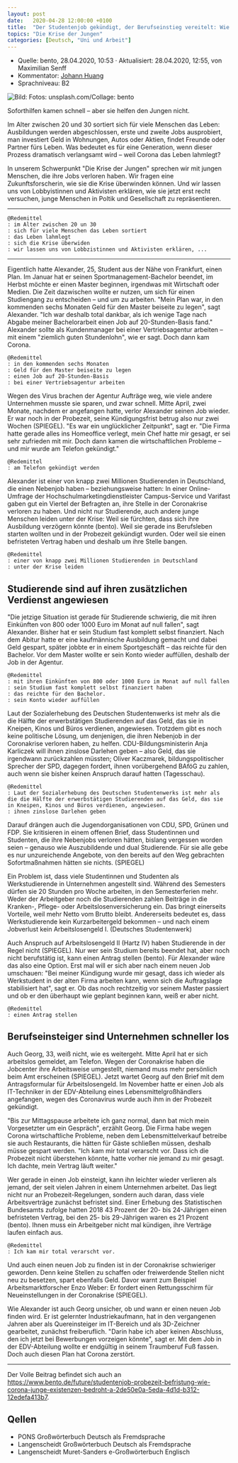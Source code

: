 ```yaml
---
layout: post
date:   2020-04-28 12:00:00 +0100
title:  "Der Studentenjob gekündigt, der Berufseinstieg vereitelt: Wie Corona die Existenzen junger Menschen bedroht"
topics: "Die Krise der Jungen"
categories: [Deutsch, "Uni und Arbeit"]
---
```


- Quelle: bento, 28.04.2020, 10:53 · Aktualisiert: 28.04.2020, 12:55, von Maximilian Senff
- Kommentator: [Johann Huang](http://www.johannhuang.com/)
- Sprachniveau: B2


![Bild: Fotos: unsplash.com/Collage: bento](https://www.bento.de/images/3262b005-4316-4ec3-beae-9e4eb2e0ed44_w910_h600_fpx52.5_fpy50.jpg)

Soforthilfen kamen schnell – aber sie helfen den Jungen nicht.

Im Alter zwischen 20 und 30 sortiert sich für viele Menschen das Leben: Ausbildungen werden abgeschlossen, erste und zweite Jobs ausprobiert, man investiert Geld in Wohnungen, Autos oder Aktien, findet Freunde oder Partner fürs Leben. Was bedeutet es für eine Generation, wenn dieser Prozess dramatisch verlangsamt wird – weil Corona das Leben lahmlegt? 

In unserem Schwerpunkt "Die Krise der Jungen" sprechen wir mit jungen Menschen, die ihre Jobs verloren haben. Wir fragen eine Zukunftsforscherin, wie sie die Krise überwinden können. Und wir lassen uns von Lobbyistinnen und Aktivisten erklären, wie sie jetzt erst recht versuchen, junge Menschen in Poltik und Gesellschaft zu repräsentieren.

---

    @Redemittel
    : im Alter zwischen 20 un 30
    : sich für viele Menschen das Leben sortiert
    : das Leben lahmlegt
    : sich die Krise überwiden
    : wir lassen uns von Lobbzistinnen und Aktivisten erklären, ...

---

Eigentlich hatte Alexander, 25, Student aus der Nähe von Frankfurt, einen Plan. Im Januar hat er seinen Sportmanagement-Bachelor beendet, im Herbst möchte er einen Master beginnen, irgendwas mit Wirtschaft oder Medien. Die Zeit dazwischen wollte er nutzen, um sich für einen Studiengang zu entscheiden – und um zu arbeiten. "Mein Plan war, in den kommenden sechs Monaten Geld für den Master beiseite zu legen", sagt Alexander. "Ich war deshalb total dankbar, als ich wenige Tage nach Abgabe meiner Bachelorarbeit einen Job auf 20-Stunden-Basis fand." Alexander sollte als Kundenmanager bei einer Vertriebsagentur arbeiten – mit einem "ziemlich guten Stundenlohn", wie er sagt. Doch dann kam Corona.

    @Redemittel
    : in den kommenden sechs Monaten
    : Geld für den Master beiseite zu legen
    : einen Job auf 20-Stunden-Basis
    : bei einer Vertriebsagentur arbeiten


Wegen des Virus brachen der Agentur Aufträge weg, wie viele andere Unternehmen musste sie sparen, und zwar schnell. Mitte April, zwei Monate, nachdem er angefangen hatte, verlor Alexander seinen Job wieder. Er war noch in der Probezeit, seine Kündigungsfrist betrug also nur zwei Wochen (SPIEGEL). "Es war ein unglücklicher Zeitpunkt", sagt er. "Die Firma hatte gerade alles ins Homeoffice verlegt, mein Chef hatte mir gesagt, er sei sehr zufrieden mit mir. Doch dann kamen die wirtschaftlichen Probleme – und mir wurde am Telefon gekündigt."

    @Redemittel
    : am Telefon gekündigt werden


Alexander ist einer von knapp zwei Millionen Studierenden in Deutschland, die einen Nebenjob haben – beziehungsweise hatten: In einer Online-Umfrage der Hochschulmarketingdienstleister Campus-Service und Varifast gaben gut ein Viertel der Befragten an, ihre Stelle in der Coronakrise verloren zu haben. Und nicht nur Studierende, auch andere junge Menschen leiden unter der Krise: Weil sie fürchten, dass sich ihre Ausbildung verzögern könnte (bento). Weil sie gerade ins Berufsleben starten wollten und in der Probezeit gekündigt wurden. Oder weil sie einen befristeten Vertrag haben und deshalb um ihre Stelle bangen.

    @Redemittel
    : einer von knapp zwei Millionen Studierenden in Deutschland
    : unter der Krise leiden


## Studierende sind auf ihren zusätzlichen Verdienst angewiesen

"Die jetzige Situation ist gerade für Studierende schwierig, die mit ihren Einkünften von 800 oder 1000 Euro im Monat auf null fallen", sagt Alexander. Bisher hat er sein Studium fast komplett selbst finanziert. Nach dem Abitur hatte er eine kaufmännische Ausbildung gemacht und dabei Geld gespart, später jobbte er in einem Sportgeschäft – das reichte für den Bachelor. Vor dem Master wollte er sein Konto wieder auffüllen, deshalb der Job in der Agentur.

    @Redemittel
    : mit ihren Einkünften von 800 oder 1000 Euro im Monat auf null fallen
    : sein Studium fast komplett selbst finanziert haben
    : das reichte für den Bachelor.
    : sein Konto wieder auffüllen


Laut der Sozialerhebung des Deutschen Studentenwerks ist mehr als die die Hälfte der erwerbstätigen Studierenden auf das Geld, das sie in Kneipen, Kinos und Büros verdienen, angewiesen. Trotzdem gibt es noch keine politische Lösung, um denjenigen, die ihren Nebenjob in der Coronakrise verloren haben, zu helfen. CDU-Bildungsministerin Anja Karliczek will ihnen zinslose Darlehen geben – also Geld, das sie irgendwann zurückzahlen müssten; Oliver Kaczmarek, bildungspolitischer Sprecher der SPD, dagegen fordert, ihnen vorübergehend BAföG zu zahlen, auch wenn sie bisher keinen Anspruch darauf hatten (Tagesschau).

    @Redemittel
    : Laut der Sozialerhebung des Deutschen Studentenwerks ist mehr als die die Hälfte der erwerbstätigen Studierenden auf das Geld, das sie in Kneipen, Kinos und Büros verdienen, angewiesen.
    : ihnen zinslose Darlehen geben


Darauf drängen auch die Jugendorganisationen von CDU, SPD, Grünen und FDP. Sie kritisieren in einem offenen Brief, dass Studentinnen und Studenten, die ihre Nebenjobs verloren hätten, bislang vergessen worden seien – genauso wie Auszubildende und dual Studierende. Für sie alle gebe es nur unzureichende Angebote, von den bereits auf den Weg gebrachten Sofortmaßnahmen hätten sie nichts. (SPIEGEL)

Ein Problem ist, dass viele Studentinnen und Studenten als Werkstudierende in Unternehmen angestellt sind. Während des Semesters dürfen sie 20 Stunden pro Woche arbeiten, in den Semesterferien mehr. Weder der Arbeitgeber noch die Studierenden zahlen Beiträge in die Kranken-, Pflege- oder Arbeitslosenversicherung ein. Das bringt einerseits Vorteile, weil mehr Netto vom Brutto bleibt. Andererseits bedeutet es, dass Werkstudierende kein Kurzarbeitergeld bekommen – und nach einem Jobverlust kein Arbeitslosengeld I. (Deutsches Studentenwerk)

Auch Anspruch auf Arbeitslosengeld II (Hartz IV) haben Studierende in der Regel nicht (SPIEGEL). Nur wer sein Studium bereits beendet hat, aber noch nicht berufstätig ist, kann einen Antrag stellen (bento). Für Alexander wäre das also eine Option. Erst mal will er sich aber nach einem neuen Job umschauen: "Bei meiner Kündigung wurde mir gesagt, dass ich wieder als Werkstudent in der alten Firma arbeiten kann, wenn sich die Auftragslage stabilisiert hat", sagt er. Ob das noch rechtzeitig vor seinem Master passiert und ob er den überhaupt wie geplant beginnen kann, weiß er aber nicht.

    @Redemittel
    : einen Antrag stellen


## Berufseinsteiger sind Unternehmen schneller los

Auch Georg, 33, weiß nicht, wie es weitergeht. Mitte April hat er sich arbeitslos gemeldet, am Telefon. Wegen der Coronakrise haben die Jobcenter ihre Arbeitsweise umgestellt, niemand muss mehr persönlich beim Amt erscheinen (SPIEGEL). Jetzt wartet Georg auf den Brief mit dem Antragsformular für Arbeitslosengeld. Im November hatte er einen Job als IT-Techniker in der EDV-Abteilung eines Lebensmittelgroßhändlers angefangen, wegen des Coronavirus wurde auch ihm in der Probezeit gekündigt.

"Bis zur Mittagspause arbeitete ich ganz normal, dann bat mich mein Vorgesetzter um ein Gespräch", erzählt Georg. Die Firma habe wegen Corona wirtschaftliche Probleme, neben dem Lebensmittelverkauf betreibe sie auch Restaurants, die hätten für Gäste schließen müssen, deshalb müsse gespart werden. "Ich kam mir total verarscht vor. Dass ich die Probezeit nicht überstehen könnte, hatte vorher nie jemand zu mir gesagt. Ich dachte, mein Vertrag läuft weiter."

Wer gerade in einen Job einsteigt, kann ihn leichter wieder verlieren als jemand, der seit vielen Jahren in einem Unternehmen arbeitet. Das liegt nicht nur an Probezeit-Regelungen, sondern auch daran, dass viele Arbeitsverträge zunächst befristet sind. Einer Erhebung des Statistischen Bundesamts zufolge hatten 2018 43 Prozent der 20- bis 24-Jährigen einen befristeten Vertrag, bei den 25- bis 29-Jährigen waren es 21 Prozent (bento). Ihnen muss ein Arbeitgeber nicht mal kündigen, ihre Verträge laufen einfach aus.

    @Redemittel
    : Ich kam mir total verarscht vor.


Und auch einen neuen Job zu finden ist in der Coronakrise schwieriger geworden. Denn keine Stellen zu schaffen oder freiwerdende Stellen nicht neu zu besetzen, spart ebenfalls Geld. Davor warnt zum Beispiel Arbeitsmarktforscher Enzo Weber: Er fordert einen Rettungsschirm für Neueinstellungen in der Coronakrise (SPIEGEL).

Wie Alexander ist auch Georg unsicher, ob und wann er einen neuen Job finden wird. Er ist gelernter Industriekaufmann, hat in den vergangenen Jahren aber als Quereinsteiger im IT-Bereich und als 3D-Zeichner gearbeitet, zunächst freiberuflich. "Darin habe ich aber keinen Abschluss, den ich jetzt bei Bewerbungen vorzeigen könnte", sagt er. Mit dem Job in der EDV-Abteilung wollte er endgültig in seinem Traumberuf Fuß fassen. Doch auch diesen Plan hat Corona zerstört.


---

Der Volle Beitrag befindet sich auch an <https://www.bento.de/future/studentenjob-probezeit-befristung-wie-corona-junge-existenzen-bedroht-a-2de50e0a-5eda-4d1d-b312-12edefa413b7>.


## Qellen

- PONS Großwörterbuch Deutsch als Fremdsprache
- Langenscheidt Großwörterbuch Deutsch als Fremdsprache
- Langenscheidt Muret-Sanders e-Großwörterbuch Englisch
